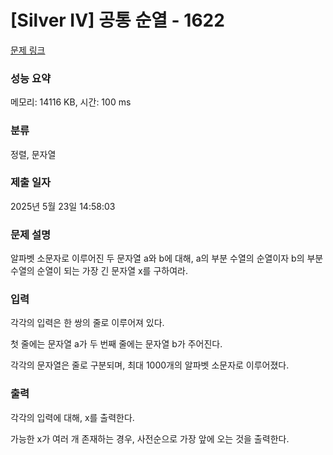 # [Silver IV] 공통 순열 - 1622 

[문제 링크](https://www.acmicpc.net/problem/1622) 

### 성능 요약

메모리: 14116 KB, 시간: 100 ms

### 분류

정렬, 문자열

### 제출 일자

2025년 5월 23일 14:58:03

### 문제 설명

<p>알파벳 소문자로 이루어진 두 문자열 a와 b에 대해, a의 부분 수열의 순열이자 b의 부분 수열의 순열이 되는 가장 긴 문자열 x를 구하여라.</p>

### 입력 

 <p>각각의 입력은 한 쌍의 줄로 이루어져 있다.</p>

<p>첫 줄에는 문자열 a가 두 번째 줄에는 문자열 b가 주어진다.</p>

<p>각각의 문자열은 줄로 구분되며, 최대 1000개의 알파벳 소문자로 이루어졌다.</p>

### 출력 

 <p>각각의 입력에 대해, x를 출력한다.</p>

<p>가능한 x가 여러 개 존재하는 경우, 사전순으로 가장 앞에 오는 것을 출력한다.</p>

